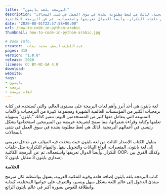 ```yaml
---
title:  "البرمجة بلغة بايثون"
description: "لغة بايثون هي أحد أبرز وأهم لغات البرمجة على مستوى العالم، والتي تُستخدم في كتابة برمجيات الكثير من المؤسسات العالمية الشهيرة ومجموعة كبيرة من البرمجيات والألعاب المتنوعة التي يتعامل معها كثير من المستخدمين اليوم. تتميز كذلك “بايثون” بسهولة تعلمها وكتابة وقراءة شفراتها، مما سمح لشريحة عريضة من المبرمجين استخدامها بشكل رئيسي في أعمالهم البرمجية. لذلك هي لغط مطلوبة بشدة في سوق العمل في شتى المجالات.
يتناول الكتاب الإصدار الثالث من لغة بايثون حيث يتحدث فيه المؤلف عن مدخل تعريفي إلى لغة بايثون، المتغيرات، أنواع البيانات والتحويل بينها، والمهام التكرارية مثل حلقات التكرار، وأيضاً الدوال تعريفها واستعماله، ثم عن البرمجة الكائنية OOP، وكذلك الفرق بين إصداري بايثون 3 مقابل بايثون 2."
date: "2020-08-01T22:57:58+00:00"
url: /how-to-code-in-python-arabic
thumbnail: how-to-code-in-python-arabic.jpg

# Book Info.
creator:  عبداللطيف ايمش، محمد بغات
pages: 418
version: "1.0.0"
release: 2020
license: CC BY-NC-SA 4.0
download:
website:
tags:
- بايثون
- برمجة
- لغات برمجة
---
```


لغة بايثون هي أحد أبرز وأهم لغات البرمجة على مستوى العالم، والتي تُستخدم في كتابة برمجيات الكثير من المؤسسات العالمية الشهيرة ومجموعة كبيرة من البرمجيات والألعاب المتنوعة التي يتعامل معها كثير من المستخدمين اليوم. تتميز كذلك “بايثون” بسهولة تعلمها وكتابة وقراءة شفراتها، مما سمح لشريحة عريضة من المبرمجين استخدامها بشكل رئيسي في أعمالهم البرمجية. لذلك هي لغط مطلوبة بشدة في سوق العمل في شتى المجالات.

يتناول الكتاب الإصدار الثالث من لغة بايثون حيث يتحدث فيه المؤلف عن مدخل تعريفي إلى لغة بايثون، المتغيرات، أنواع البيانات والتحويل بينها، والمهام التكرارية مثل حلقات التكرار، وأيضاً الدوال تعريفها واستعماله، ثم عن البرمجة الكائنية OOP، وكذلك الفرق بين إصداري بايثون 3 مقابل بايثون 2.

**الخلاصة**

كتاب البرمجة بلغة بايثون إضافة هامة وقوية للمكتبة العربية، يسهل بواسطته لكل مبرمج مبتدئ الدخول إلى عالم اللغة بشكل سهل ويسير، والتعرف على جوانبها المختلفة، كبداية وانطلاقة للغوص بصورة أكبر في عالم بايثون الرائع.
